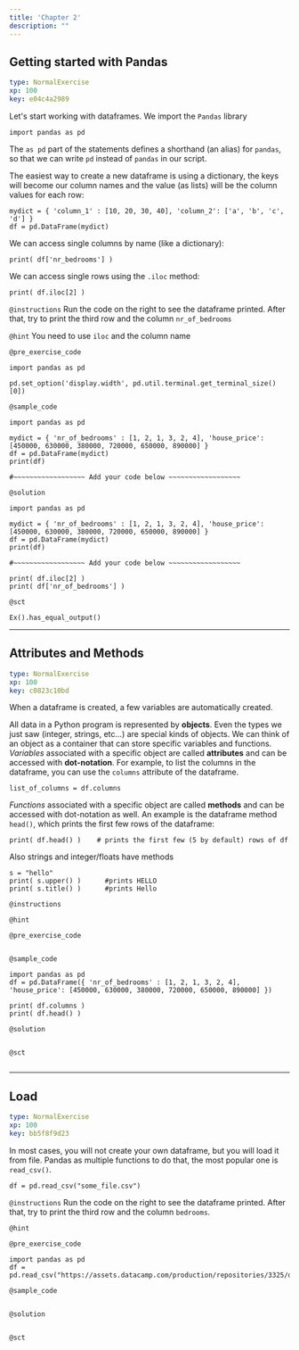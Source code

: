 ```yaml
---
title: 'Chapter 2'
description: ""
---
```


## Getting started with Pandas

```yaml
type: NormalExercise 
xp: 100 
key: e04c4a2989   
```


Let's start working with dataframes. 
We import the `Pandas` library 
```
import pandas as pd
```
The `as pd` part of the statements defines a shorthand (an alias) for `pandas`, so that we can write `pd` instead of `pandas` in our script.

The easiest way to create a new dataframe is using a dictionary, the keys will become our column names and the value (as lists) will be the column values for each row:
```
mydict = { 'column_1' : [10, 20, 30, 40], 'column_2': ['a', 'b', 'c', 'd'] }
df = pd.DataFrame(mydict)
```

We can access single columns by name (like a dictionary):
```
print( df['nr_bedrooms'] )
```
We can access single rows using the `.iloc` method:
```
print( df.iloc[2] )
```


`@instructions`
Run the code on the right to see the dataframe printed. After that, try to print the third row and the column `nr_of_bedrooms`

`@hint`
You need to use `iloc` and the column name

`@pre_exercise_code`
```{python}
import pandas as pd

pd.set_option('display.width', pd.util.terminal.get_terminal_size()[0])
```
`@sample_code`
```{python}
import pandas as pd

mydict = { 'nr_of_bedrooms' : [1, 2, 1, 3, 2, 4], 'house_price': [450000, 630000, 380000, 720000, 650000, 890000] }
df = pd.DataFrame(mydict)
print(df)

#~~~~~~~~~~~~~~~~~~ Add your code below ~~~~~~~~~~~~~~~~~~
```
`@solution`
```{python}
import pandas as pd

mydict = { 'nr_of_bedrooms' : [1, 2, 1, 3, 2, 4], 'house_price': [450000, 630000, 380000, 720000, 650000, 890000] }
df = pd.DataFrame(mydict)
print(df)

#~~~~~~~~~~~~~~~~~~ Add your code below ~~~~~~~~~~~~~~~~~~

print( df.iloc[2] )
print( df['nr_of_bedrooms'] )
```
`@sct`
```{python}
Ex().has_equal_output()
```
---

## Attributes and Methods

```yaml
type: NormalExercise 
xp: 100 
key: c0823c10bd   
```


When a dataframe is created, a few variables are automatically created. 

All data in a Python program is represented by **objects**. Even the types we just saw (integer, strings, etc...) are special kinds of objects.
We can think of an object as a container that can store specific variables and functions. 
_Variables_ associated with a specific object are called **attributes** and can be accessed with **dot-notation**.
For example, to list the columns in the dataframe, you can use the `columns` attribute of the dataframe. 
```
list_of_columns = df.columns
```
_Functions_ associated with a specific object are called **methods** and can be accessed with dot-notation as well. 
An example is the dataframe method `head()`, which prints the first few rows of the dataframe:
```
print( df.head() )    # prints the first few (5 by default) rows of df
```
Also strings and integer/floats have methods
```
s = "hello"
print( s.upper() )      #prints HELLO
print( s.title() )      #prints Hello
```


`@instructions`


`@hint`


`@pre_exercise_code`

```{python}

```


`@sample_code`
```{python}
import pandas as pd
df = pd.DataFrame({ 'nr_of_bedrooms' : [1, 2, 1, 3, 2, 4], 'house_price': [450000, 630000, 380000, 720000, 650000, 890000] })

print( df.columns )
print( df.head() )
```
`@solution`

```{python}

```


`@sct`

```{python}

```


---

## Load

```yaml
type: NormalExercise 
xp: 100 
key: bb5f8f9d23   
```


In most cases, you will not create your own dataframe, but you will load it from file.
Pandas as multiple functions to do that, the most popular one is `read_csv()`.
```
df = pd.read_csv("some_file.csv")
```


`@instructions`
Run the code on the right to see the dataframe printed. After that, try to print the third row and the column `bedrooms`.

`@hint`


`@pre_exercise_code`
```{python}
import pandas as pd
df = pd.read_csv("https://assets.datacamp.com/production/repositories/3325/datasets/bc5e33e37667626e6720dfc83f635cce7bdae066/house_data_small.csv")
```
`@sample_code`

```{python}

```


`@solution`

```{python}

```


`@sct`

```{python}

```

